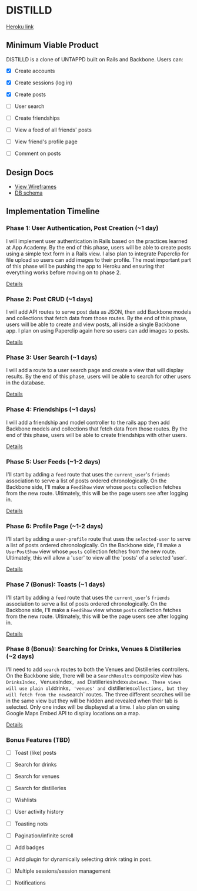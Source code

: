 # DISTILLD

[Heroku link][heroku]

[heroku]: http://distilld.herokuapp.com

## Minimum Viable Product
DISTILLD is a clone of UNTAPPD built on Rails and Backbone. Users can:

<!-- This is a Markdown checklist. Use it to keep track of your progress! -->

- [x] Create accounts
- [x] Create sessions (log in)
- [x] Create posts
- [ ] User search
- [ ] Create friendships
- [ ] View a feed of all friends' posts
- [ ] View friend's profile page
- [ ] Comment on posts



## Design Docs
* [View Wireframes][views]
* [DB schema][schema]

[views]: ./docs/views.md
[schema]: ./docs/schema.md

## Implementation Timeline

### Phase 1: User Authentication, Post Creation (~1 day)
I will implement user authentication in Rails based on the practices learned at
App Academy. By the end of this phase, users will be able to create posts using
a simple text form in a Rails view. I also plan to integrate Paperclip for file upload so
users can add images to their profile. The most important part of this phase will
be pushing the app to Heroku and ensuring that everything works before moving on
to phase 2.

[Details][phase-one]

### Phase 2: Post CRUD (~1 days)
I will add API routes to serve post data as JSON, then add Backbone
models and collections that fetch data from those routes. By the end of this
phase, users will be able to create and view posts, all
inside a single Backbone app. I plan on using Paperclip again here so
users can add images to posts.

[Details][phase-two]

### Phase 3: User Search (~1 days)
I will add a route to a user search page and create a view that will display results. By the end of this phase, users will be able to search for other users in the database.

[Details][phase-three]

### Phase 4: Friendships (~1 days)
I will add a friendship and model controller to the rails app then add Backbone
models and collections that fetch data from those routes. By the end of this phase, users will be able to create friendships with other users.

[Details][phase-four]

### Phase 5: User Feeds (~1-2 days)
I'll start by adding a `feed` route that uses the `current_user`'s
`friends` association to serve a list of posts ordered
chronologically. On the Backbone side, I'll make a `FeedShow` view whose `posts`
collection fetches from the new route.  Ultimately, this will be the page users
see after logging in.

[Details][phase-five]

### Phase 6: Profile Page (~1-2 days)
I'll start by adding a `user-profile` route that uses the `selected-user`
to serve a list of posts ordered chronologically. On the Backbone side, I'll make a `UserPostShow` view whose `posts` collection fetches from the new route.  Ultimately, this will allow a 'user' to view all the 'posts' of a selected 'user'.

[Details][phase-six]

### Phase 7 (Bonus): Toasts (~1 days)
I'll start by adding a `feed` route that uses the `current_user`'s
`friends` association to serve a list of posts ordered
chronologically. On the Backbone side, I'll make a `FeedShow` view whose `posts`
collection fetches from the new route.  Ultimately, this will be the page users
see after logging in.

[Details][phase-seven]


### Phase 8 (Bonus): Searching for Drinks, Venues & Distilleries (~2 days)
I'll need to add `search` routes to both the Venues and Distilleries controllers. On the
Backbone side, there will be a `SearchResults` composite view has `DrinksIndex, `VenuesIndex`, and `DistilleriesIndex` subviews. These views will use plain old `drinks`, 'venues' and `distilleries` collections, but they will fetch from the new `search` routes. The three different searches will be in the same view but they will be hidden and revealed when their tab is selected. Only one index will be displayed at a time. I also plan on using Google Maps Embed API to display locations on a map.

[Details][phase-eight]

### Bonus Features (TBD)
- [ ] Toast (like) posts
- [ ] Search for drinks
- [ ] Search for venues
- [ ] Search for distilleries
- [ ] Wishlists
- [ ] User activity history
- [ ] Toasting nots
- [ ] Pagination/infinite scroll
- [ ] Add badges
- [ ] Add plugin for dynamically selecting drink rating in post.
- [ ] Multiple sessions/session management
- [ ] Notifications


[phase-one]: ./docs/phases/phase1.md
[phase-two]: ./docs/phases/phase2.md
[phase-three]: ./docs/phases/phase3.md
[phase-four]: ./docs/phases/phase4.md
[phase-five]: ./docs/phases/phase5.md
[phase-six]: ./docs/phases/phase6.md
[phase-seven]: ./docs/phases/phase7_bonus.md
[phase-eight]: ./docs/phases/phase8_bonus.md
